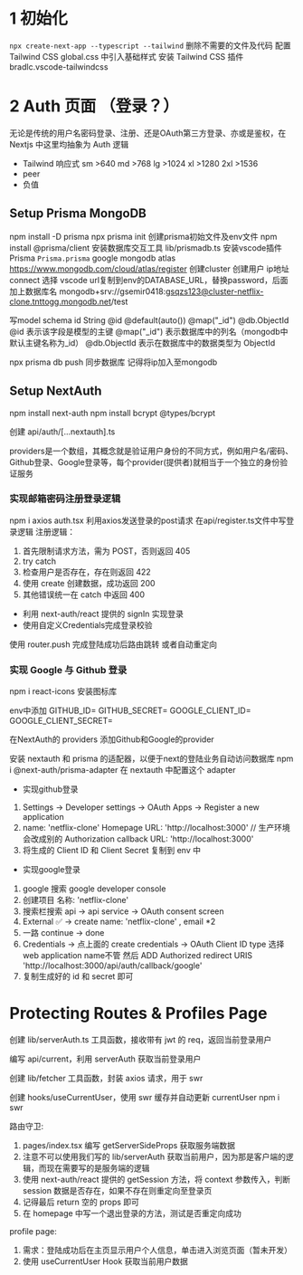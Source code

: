 # 1 初始化
`npx create-next-app --typescript --tailwind`
删除不需要的文件及代码
配置 Tailwind CSS 
global.css 中引入基础样式
安装 Tailwind CSS 插件 bradlc.vscode-tailwindcss

# 2 Auth 页面 （登录？）
无论是传统的用户名密码登录、注册、还是OAuth第三方登录、亦或是鉴权，在 Nextjs 中这里均抽象为 Auth 逻辑


- Tailwind 响应式
sm >640
md >768
lg >1024
xl >1280
2xl  >1536
- peer
- 负值

## Setup Prisma MongoDB
npm install -D prisma
npx prisma init 创建prisma初始文件及env文件
npm install @prisma/client 安装数据库交互工具
lib/prismadb.ts
安装vscode插件 Prisma `Prisma.prisma`
google mongodb atlas
https://www.mongodb.com/cloud/atlas/register
创建cluster
创建用户
ip地址
connect 选择 vscode
url复制到env的DATABASE_URL，替换password，后面加上数据库名
mongodb+srv://gsemir0418:gsqzs123@cluster-netflix-clone.tnttogg.mongodb.net/test

写model schema
id String @id @default(auto()) @map("_id") @db.ObjectId
@id 表示该字段是模型的主键
@map("_id") 表示数据库中的列名（mongodb中默认主键名称为_id）
@db.ObjectId 表示在数据库中的数据类型为 ObjectId

npx prisma db push 同步数据库 记得将ip加入至mongodb

## Setup NextAuth
npm install next-auth 
npm install bcrypt @types/bcrypt

创建 api/auth/[...nextauth].ts

providers是一个数组，其概念就是验证用户身份的不同方式，例如用户名/密码、Github登录、Google登录等，每个provider(提供者)就相当于一个独立的身份验证服务
### 实现邮箱密码注册登录逻辑
npm i axios
auth.tsx 利用axios发送登录的post请求
在api/register.ts文件中写登录逻辑
注册逻辑：
1. 首先限制请求方法，需为 POST，否则返回 405
2. try catch
3. 检查用户是否存在，存在则返回 422
4. 使用 create 创建数据，成功返回 200
5. 其他错误统一在 catch 中返回 400

- 利用 next-auth/react 提供的 signIn 实现登录
- 使用自定义Credentials完成登录校验

使用 router.push 完成登陆成功后路由跳转
或者自动重定向

### 实现 Google 与 Github 登录

npm i react-icons 安装图标库

env中添加 GITHUB_ID= GITHUB_SECRET= GOOGLE_CLIENT_ID= GOOGLE_CLIENT_SECRET=

在NextAuth的 providers 添加Github和Google的provider

安装 nextauth 和 prisma 的适配器，以便于next的登陆业务自动访问数据库
npm i @next-auth/prisma-adapter
在 nextauth 中配置这个 adapter

- 实现github登录
1. Settings -> Developer settings -> OAuth Apps -> Register a new application
2. name: 'netflix-clone'
Homepage URL: 'http://localhost:3000' // 生产环境会改成别的
Authorization callback URL: 'http://localhost:3000'
3. 将生成的 Client ID 和 Client Secret 复制到 env 中

- 实现google登录
1. google 搜索 google developer console
2. 创建项目
名称: 'netflix-clone'
3. 搜索栏搜索 api -> api service -> OAuth consent screen
4. External ✅ -> create
name: 'netflix-clone' , email *2
5. 一路 continue -> done
6. Credentials -> 点上面的 create credentials -> OAuth Client ID
type 选择 web application name不管 然后 ADD Authorized redirect URIS
'http://localhost:3000/api/auth/callback/google'
7. 复制生成好的 id 和 secret 即可

# Protecting Routes & Profiles Page

创建 lib/serverAuth.ts 工具函数，接收带有 jwt 的 req，返回当前登录用户

编写 api/current，利用 serverAuth 获取当前登录用户

创建 lib/fetcher 工具函数，封装 axios 请求，用于 swr

创建 hooks/useCurrentUser，使用 swr 缓存并自动更新 currentUser
npm i swr 

路由守卫:
1. pages/index.tsx 编写 getServerSideProps 获取服务端数据
2. 注意不可以使用我们写的 lib/serverAuth 获取当前用户，因为那是客户端的逻辑，而现在需要写的是服务端的逻辑
3. 使用 next-auth/react 提供的 getSession 方法，将 context 参数传入，判断 session 数据是否存在，如果不存在则重定向至登录页
4. 记得最后 return 空的 props 即可
5. 在 homepage 中写一个退出登录的方法，测试是否重定向成功

profile page:
1. 需求：登陆成功后在主页显示用户个人信息，单击进入浏览页面（暂未开发）
2. 使用 useCurrentUser Hook 获取当前用户数据